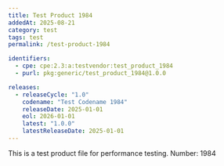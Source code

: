 ```yaml
---
title: Test Product 1984
addedAt: 2025-08-21
category: test
tags: test
permalink: /test-product-1984

identifiers:
  - cpe: cpe:2.3:a:testvendor:test_product_1984
  - purl: pkg:generic/test_product_1984@1.0.0

releases:
  - releaseCycle: "1.0"
    codename: "Test Codename 1984"
    releaseDate: 2025-01-01
    eol: 2026-01-01
    latest: "1.0.0"
    latestReleaseDate: 2025-01-01
---
```


This is a test product file for performance testing. Number: 1984
